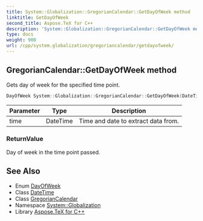 ```yaml
---
title: System::Globalization::GregorianCalendar::GetDayOfWeek method
linktitle: GetDayOfWeek
second_title: Aspose.TeX for C++
description: 'System::Globalization::GregorianCalendar::GetDayOfWeek method. Gets day of week for the specified time point in C++.'
type: docs
weight: 900
url: /cpp/system.globalization/gregoriancalendar/getdayofweek/
---
```

## GregorianCalendar::GetDayOfWeek method


Gets day of week for the specified time point.

```cpp
DayOfWeek System::Globalization::GregorianCalendar::GetDayOfWeek(DateTime time) const override
```


| Parameter | Type | Description |
| --- | --- | --- |
| time | DateTime | Time and date to extract data from. |

### ReturnValue

Day of week in the time point passed.

## See Also

* Enum [DayOfWeek](../../../system/dayofweek/)
* Class [DateTime](../../../system/datetime/)
* Class [GregorianCalendar](../)
* Namespace [System::Globalization](../../)
* Library [Aspose.TeX for C++](../../../)
